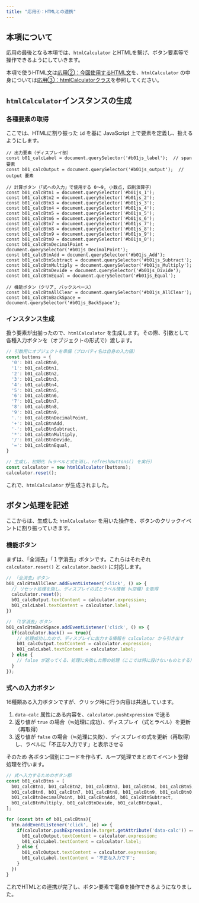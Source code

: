```yaml
---
title: "応用④：HTMLとの連携"
---
```


## 本項について

応用の最後となる本項では、`htmlCalculator` とHTMLを繋げ、ボタン要素等で操作できるようにしていきます。

本項で使うHTML文は[応用②：今回使用するHTML文](./d2-prepare-html)を、`htmlCalculator` の中身については[応用③：htmlCalculatorクラス](./d3-htmlcalculator)を参照してください。

## `htmlCalculator`インスタンスの生成

### 各種要素の取得

ここでは、HTMLに割り振った `id` を基に JavaScript 上で要素を定義し、扱えるようにします。

```javascript:ディスプレイ部要素以外は全てbutton要素
// 出力要素（ディスプレイ部）
const b01_calcLabel = document.querySelector('#b01js_label');  // span 要素
const b01_calcOutput = document.querySelector('#b01js_output');  // output 要素

// 計算ボタン（「式への入力」で使用する 0〜9, 小数点, 四則演算子）
const b01_calcBtn1 = document.querySelector('#b01js_1');
const b01_calcBtn2 = document.querySelector('#b01js_2');
const b01_calcBtn3 = document.querySelector('#b01js_3');
const b01_calcBtn4 = document.querySelector('#b01js_4');
const b01_calcBtn5 = document.querySelector('#b01js_5');
const b01_calcBtn6 = document.querySelector('#b01js_6');
const b01_calcBtn7 = document.querySelector('#b01js_7');
const b01_calcBtn8 = document.querySelector('#b01js_8');
const b01_calcBtn9 = document.querySelector('#b01js_9');
const b01_calcBtn0 = document.querySelector('#b01js_0');
const b01_calcBtnDecimalPoint = document.querySelector('#b01js_DecimalPoint');
const b01_calcBtnAdd = document.querySelector('#b01js_Add');
const b01_calcBtnSubtract = document.querySelector('#b01js_Subtract');
const b01_calcBtnMultiply = document.querySelector('#b01js_Multiply');
const b01_calcBtnDevide = document.querySelector('#b01js_Divide');
const b01_calcBtnEqual = document.querySelector('#b01js_Equal');

// 機能ボタン（クリア, バックスペース）
const b01_calcBtnAllClear = document.querySelector('#b01js_AllClear');
const b01_calcBtnBackSpace = document.querySelector('#b01js_BackSpace');
```

### インスタンス生成

扱う要素が出揃ったので、`htmlCalculator` を生成します。その際、引数として各種入力ボタンを（オブジェクトの形式で）渡します。

```javascript
// 引数用にオブジェクトを準備（プロパティ名は自身の入力値）
const buttons = {
  '0': b01_calcBtn0,
  '1': b01_calcBtn1,
  '2': b01_calcBtn2,
  '3': b01_calcBtn3,
  '4': b01_calcBtn4,
  '5': b01_calcBtn5,
  '6': b01_calcBtn6,
  '7': b01_calcBtn7,
  '8': b01_calcBtn8,
  '9': b01_calcBtn9,
  '.': b01_calcBtnDecimalPoint,
  '+': b01_calcBtnAdd,
  '-': b01_calcBtnSubtract,
  '*': b01_calcBtnMultiply,
  '/': b01_calcBtnDevide,
  '=': b01_calcBtnEqual,
}

// 生成し、初期化（≒ラベルと式を消し、refreshButtons() を実行）
const calculator = new htmlCalculator(buttons);
calculator.reset();
```

これで、`htmlCalculator` が生成されました。

## ボタン処理を記述

ここからは、生成した `htmlCalculator` を用いた操作を、ボタンのクリックイベントに割り振っていきます。

### 機能ボタン

まずは、「全消去」「１字消去」ボタンです。これらはそれぞれ `calculator.reset()` と `calculator.back()` に対応します。

```javascript
// 「全消去」ボタン
b01_calcBtnAllClear.addEventListener('click', () => {
  // リセット処理を施し、ディスプレイの式とラベル情報（≒空欄）を取得
  calculator.reset();
  b01_calcOutput.textContent = calculator.expression;
  b01_calcLabel.textContent = calculator.label;
})

// 「1字消去」ボタン
b01_calcBtnBackSpace.addEventListener('click', () => {
  if(calculator.back() == true){
    // 処理成功したので、ディスプレイに出力する情報を calculator から引き出す
    b01_calcOutput.textContent = calculator.expression;
    b01_calcLabel.textContent = calculator.label;
  } else {
    // false が返ってくる、処理に失敗した際の処理（ここでは特に設けないものとする）
  }
});
```

### 式への入力ボタン

16種類ある入力ボタンですが、クリック時に行う内容は共通しています。

1. `data-calc` 属性にある内容を、`calculator.pushExpression` で送る
2. 返り値が `true` の場合（≒処理に成功）、ディスプレイ（式とラベル）を更新（再取得）
3. 返り値が `false` の場合（≒処理に失敗）、ディスプレイの式を更新（再取得）し、ラベルに「不正な入力です」と表示させる

そのため 各ボタン個別にコードを作らず、ループ処理でまとめてイベント登録処理を行います。

```javascript
// 式へ入力するためのボタン郡
const b01_calcBtns = [
  b01_calcBtn1, b01_calcBtn2, b01_calcBtn3, b01_calcBtn4, b01_calcBtn5,
  b01_calcBtn6, b01_calcBtn7, b01_calcBtn8, b01_calcBtn9, b01_calcBtn0,
  b01_calcBtnDecimalPoint, b01_calcBtnAdd, b01_calcBtnSubtract,
  b01_calcBtnMultiply, b01_calcBtnDevide, b01_calcBtnEqual,
];

for (const btn of b01_calcBtns){
  btn.addEventListener('click', (e) => {
    if(calculator.pushExpression(e.target.getAttribute('data-calc')) === true) {
      b01_calcOutput.textContent = calculator.expression;
      b01_calcLabel.textContent = calculator.label;
    } else {
      b01_calcOutput.textContent = calculator.expression;
      b01_calcLabel.textContent = '不正な入力です';
    }
  })
}
```

これでHTMLとの連携が完了し、ボタン要素で電卓を操作できるようになりました。
